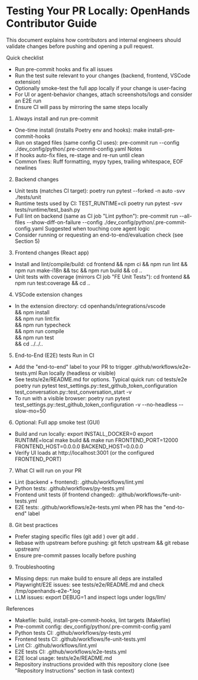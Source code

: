 # Testing Your PR Locally: OpenHands Contributor Guide

This document explains how contributors and internal engineers should validate changes before pushing and opening a pull request.

Quick checklist
- Run pre-commit hooks and fix all issues
- Run the test suite relevant to your changes (backend, frontend, VSCode extension)
- Optionally smoke-test the full app locally if your change is user-facing
- For UI or agent-behavior changes, attach screenshots/logs and consider an E2E run
- Ensure CI will pass by mirroring the same steps locally

1) Always install and run pre-commit
- One-time install (installs Poetry env and hooks):
  make install-pre-commit-hooks
- Run on staged files (same config CI uses):
  pre-commit run --config ./dev_config/python/.pre-commit-config.yaml
Notes
- If hooks auto-fix files, re-stage and re-run until clean
- Common fixes: Ruff formatting, mypy types, trailing whitespace, EOF newlines

2) Backend changes
- Unit tests (matches CI target):
  poetry run pytest --forked -n auto -svv ./tests/unit
- Runtime tests used by CI:
  TEST_RUNTIME=cli poetry run pytest -svv tests/runtime/test_bash.py
- Full lint on backend (same as CI job "Lint python"):
  pre-commit run --all-files --show-diff-on-failure --config ./dev_config/python/.pre-commit-config.yaml
Suggested when touching core agent logic
- Consider running or requesting an end-to-end/evaluation check (see Section 5)

3) Frontend changes (React app)
- Install and lint/compile/build:
  cd frontend && npm ci && npm run lint && npm run make-i18n && tsc && npm run build && cd ..
- Unit tests with coverage (mirrors CI job "FE Unit Tests"):
  cd frontend && npm run test:coverage && cd ..

4) VSCode extension changes
- In the extension directory:
  cd openhands/integrations/vscode \
  && npm install \
  && npm run lint:fix \
  && npm run typecheck \
  && npm run compile \
  && npm run test \
  && cd ../../..

5) End-to-End (E2E) tests
Run in CI
- Add the "end-to-end" label to your PR to trigger .github/workflows/e2e-tests.yml
Run locally (headless or visible)
- See tests/e2e/README.md for options. Typical quick run:
  cd tests/e2e
  poetry run pytest test_settings.py::test_github_token_configuration test_conversation.py::test_conversation_start -v
- To run with a visible browser:
  poetry run pytest test_settings.py::test_github_token_configuration -v --no-headless --slow-mo=50

6) Optional: Full app smoke test (GUI)
- Build and run locally:
  export INSTALL_DOCKER=0
  export RUNTIME=local
  make build && make run FRONTEND_PORT=12000 FRONTEND_HOST=0.0.0.0 BACKEND_HOST=0.0.0.0
- Verify UI loads at http://localhost:3001 (or the configured FRONTEND_PORT)

7) What CI will run on your PR
- Lint (backend + frontend): .github/workflows/lint.yml
- Python tests: .github/workflows/py-tests.yml
- Frontend unit tests (if frontend changed): .github/workflows/fe-unit-tests.yml
- E2E tests: .github/workflows/e2e-tests.yml when PR has the "end-to-end" label

8) Git best practices
- Prefer staging specific files (git add <file>) over git add .
- Rebase with upstream before pushing: git fetch upstream && git rebase upstream/<branch>
- Ensure pre-commit passes locally before pushing

9) Troubleshooting
- Missing deps: run make build to ensure all deps are installed
- Playwright/E2E issues: see tests/e2e/README.md and check /tmp/openhands-e2e-*.log
- LLM issues: export DEBUG=1 and inspect logs under logs/llm/

References
- Makefile: build, install-pre-commit-hooks, lint targets (Makefile)
- Pre-commit config: dev_config/python/.pre-commit-config.yaml
- Python tests CI: .github/workflows/py-tests.yml
- Frontend tests CI: .github/workflows/fe-unit-tests.yml
- Lint CI: .github/workflows/lint.yml
- E2E tests CI: .github/workflows/e2e-tests.yml
- E2E local usage: tests/e2e/README.md
- Repository instructions provided with this repository clone (see "Repository Instructions" section in task context)
